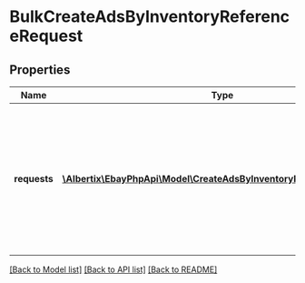 # BulkCreateAdsByInventoryReferenceRequest

## Properties
Name | Type | Description | Notes
------------ | ------------- | ------------- | -------------
**requests** | [**\Albertix\EbayPhpApi\Model\CreateAdsByInventoryReferenceRequest[]**](CreateAdsByInventoryReferenceRequest.md) | A lsit of inventory reference ID and inventory reference type pairs, and the bid percentage, which the call uses to create ads in bulk. | [optional] 

[[Back to Model list]](../README.md#documentation-for-models) [[Back to API list]](../README.md#documentation-for-api-endpoints) [[Back to README]](../README.md)


